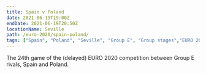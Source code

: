 ```yaml
---
title: Spain v Poland
date: 2021-06-19T19:00Z
endDate: 2021-06-19T20:50Z
locationName: Seville
path: /euro-2020/spain-poland/
tags: ["Spain", "Poland", "Seville", "Group E", "Group stages","EURO 2020"]
---
```


The 24th game of the (delayed) EURO 2020 competition between Group E rivals, Spain and Poland.